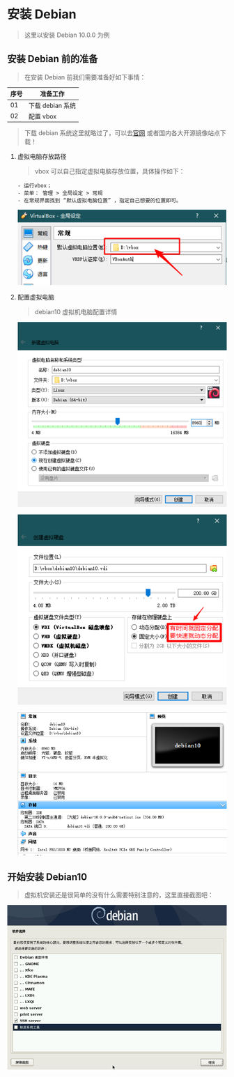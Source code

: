 # 安装 Debian

> 这里以安装 Debian 10.0.0 为例

## 安装 Debian 前的准备

> 在安装 Debian 前我们需要准备好如下事情：

| 序号 | 准备工作         |
| ---- | ---------------- |
| 01   | 下载 debian 系统 |
| 02   | 配置 vbox        |

> 下载 debian 系统这里就略过了，可以去[官网](https://www.debian.org/) 或者国内各大开源镜像站点下载！

1. 虚拟电脑存放路径

   > vbox 可以自己指定虚拟电脑存放位置，具体操作如下：

   ```text
   - 运行vbox；
   - 菜单： 管理 > 全局设定 > 常规
   - 在常规界面找到 “默认虚拟电脑位置” ，指定自己想要的位置即可。
   ```

   ![默认虚拟电脑位置](./static/02/默认虚拟电脑位置.png)

2. 配置虚拟电脑

   > debian10 虚拟机电脑配置详情

   ![debian10虚拟电脑配置-01](./static/02/debian10虚拟电脑配置-01.png)

   ![debian10虚拟电脑配置-02](./static/02/debian10虚拟电脑配置-02.png)

   ![debian10虚拟电脑配置-03](./static/02/debian10虚拟电脑配置-03.png)

## 开始安装 Debian10

> 虚拟机安装还是很简单的没有什么需要特别注意的，这里直接截图吧：

![安装debian10-01](./static/02/安装debian10-01.png)
